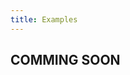 ```yaml
---
title: Examples
---
```


## COMMING SOON

<style type="text/css">iframe { max-height: 230px; }</style>
